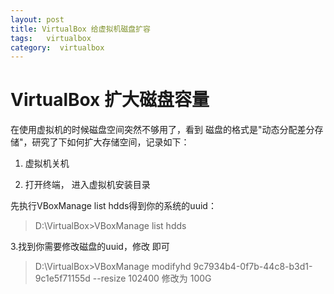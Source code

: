 ```yaml
---
layout: post
title: VirtualBox 给虚拟机磁盘扩容
tags:   virtualbox
category:  virtualbox
---
```




# VirtualBox 扩大磁盘容量

在使用虚拟机的时候磁盘空间突然不够用了，看到 磁盘的格式是"动态分配差分存储"，研究了下如何扩大存储空间，记录如下：

1. 虚拟机关机

2. 打开终端， 进入虚拟机安装目录

先执行VBoxManage list hdds得到你的系统的uuid：

>D:\VirtualBox>VBoxManage list hdds

3.找到你需要修改磁盘的uuid，修改 即可

>D:\VirtualBox>VBoxManage modifyhd  9c7934b4-0f7b-44c8-b3d1-9c1e5f71155d --resize 102400
修改为 100G
